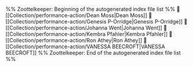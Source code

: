 %% Zoottelkeeper: Beginning of the autogenerated index file list  %%
📄 [[Collection/performance-action/Dean Moss|Dean Moss]]
📄 [[Collection/performance-action/Genesis P-Orridge|Genesis P-Orridge]]
📄 [[Collection/performance-action/Johanna Went|Johanna Went]]
📄 [[Collection/performance-action/Kembra Pfahler|Kembra Pfahler]]
📄 [[Collection/performance-action/Ron Athey|Ron Athey]]
📄 [[Collection/performance-action/VANESSA BEECROFT|VANESSA BEECROFT]]
%% Zoottelkeeper: End of the autogenerated index file list  %%
